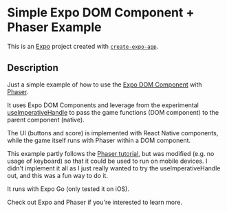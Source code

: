 # Simple Expo DOM Component + Phaser Example

This is an [Expo](https://expo.dev) project created with [`create-expo-app`](https://www.npmjs.com/package/create-expo-app).

## Description

Just a simple example of how to use the [Expo DOM Component](https://docs.expo.dev/guides/dom-components/) with [Phaser](https://phaser.io/).

It uses Expo DOM Components and leverage from the experimental [useImperativeHandle](https://docs.expo.dev/guides/dom-components/#passing-refs) to pass the game functions (DOM component) to the parent component (native).

The UI (buttons and score) is implemented with React Native components, while the game itself runs with Phaser within a DOM component.

This example partly follows the [Phaser tutorial](https://phaser.io/tutorials/making-your-first-phaser-3-game/part1), but was modified (e.g. no usage of keyboard) so that it could be used to run on mobile devices. I didn't implement it all as I just really wanted to try the useImperativeHandle out, and this was a fun way to do it.

It runs with Expo Go (only tested it on iOS).

Check out Expo and Phaser if you're interested to learn more.
